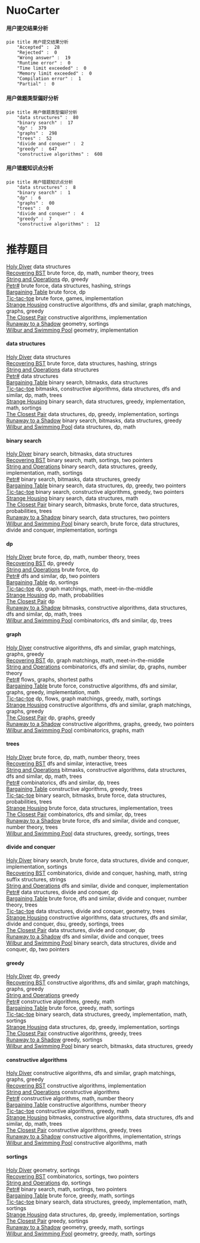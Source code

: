 # NuoCarter
<!-- tabs:start -->
#### **用户提交结果分析**

```mermaid
pie title 用户提交结果分析
    "Accepted" :  28
    "Rejected" :  0
    "Wrong answer" :  19
    "Runtime error" :  0
    "Time limit exceeded" :  0
    "Memory limit exceeded" :  0
    "Compilation error" :  1
    "Partial" :  0
```
#### **用户做题类型偏好分析**

```mermaid
pie title 用户做题类型偏好分析
    "data structures" :  80
    "binary search" :  17
    "dp" :  379
    "graphs" :  298
    "trees" :  52
    "divide and conquer" :  2
    "greedy" :  647
    "constructive algorithms" :  608
```
#### **用户错题知识点分析**

```mermaid
pie title 用户错题知识点分析
    "data structures" :  8
    "binary search" :  1
    "dp" :  6
    "graphs" :  00
    "trees" :  0
    "divide and conquer" :  4
    "greedy" :  7
    "constructive algorithms" :  12
```
<!-- tabs:end -->
# 推荐题目
[Holy Diver](http://codeforces.com/problemset/problem/1148/H)		data structures		  
[Recovering BST](http://codeforces.com/problemset/problem/1025/D)		brute force,
                        dp,
                        math,
                        number theory,
                        trees		  
[String and Operations](http://codeforces.com/problemset/problem/1455/F)		dp,
                        greedy		  
[Petr#](http://codeforces.com/problemset/problem/113/B)		brute force,
                        data structures,
                        hashing,
                        strings		  
[Bargaining Table](http://codeforces.com/problemset/problem/22/B)		brute force,
                        dp		  
[Tic-tac-toe](http://codeforces.com/problemset/problem/3/C)		brute force,
                        games,
                        implementation		  
[Strange Housing](https://codeforces.com/contest/1471/problem/F)		constructive algorithms,
                        dfs and similar,
                        graph matchings,
                        graphs,
                        greedy		  
[The Closest Pair](https://codeforces.com/contest/312/problem/C)		constructive algorithms,
                        implementation		  
[Runaway to a Shadow](http://codeforces.com/problemset/problem/681/E)		geometry,
                        sortings		  
[Wilbur and Swimming Pool](http://codeforces.com/problemset/problem/596/A)		geometry,
                        implementation		  
<!-- tabs:start -->
#### **data structures**
[Holy Diver](http://codeforces.com/problemset/problem/1148/H)		data structures		  
[Recovering BST](http://codeforces.com/problemset/problem/113/B)		brute force,
                        data structures,
                        hashing,
                        strings		  
[String and Operations](http://codeforces.com/problemset/problem/1098/D)		data structures		  
[Petr#](http://codeforces.com/problemset/problem/341/D)		data structures		  
[Bargaining Table](http://codeforces.com/problemset/problem/1401/F)		binary search,
                        bitmasks,
                        data structures		  
[Tic-tac-toe](http://codeforces.com/problemset/problem/766/E)		bitmasks,
                        constructive algorithms,
                        data structures,
                        dfs and similar,
                        dp,
                        math,
                        trees		  
[Strange Housing](http://codeforces.com/problemset/problem/1398/E)		binary search,
                        data structures,
                        greedy,
                        implementation,
                        math,
                        sortings		  
[The Closest Pair](https://codeforces.com/contest/528/problem/B)		data structures,
                        dp,
                        greedy,
                        implementation,
                        sortings		  
[Runaway to a Shadow](http://codeforces.com/problemset/problem/1498/B)		binary search,
                        bitmasks,
                        data structures,
                        greedy		  
[Wilbur and Swimming Pool](http://codeforces.com/problemset/problem/1398/C)		data structures,
                        dp,
                        math		  
#### **binary search**
[Holy Diver](http://codeforces.com/problemset/problem/1401/F)		binary search,
                        bitmasks,
                        data structures		  
[Recovering BST](http://codeforces.com/problemset/problem/484/B)		binary search,
                        math,
                        sortings,
                        two pointers		  
[String and Operations](http://codeforces.com/problemset/problem/1398/E)		binary search,
                        data structures,
                        greedy,
                        implementation,
                        math,
                        sortings		  
[Petr#](http://codeforces.com/problemset/problem/1498/B)		binary search,
                        bitmasks,
                        data structures,
                        greedy		  
[Bargaining Table](http://codeforces.com/problemset/problem/1492/C)		binary search,
                        data structures,
                        dp,
                        greedy,
                        two pointers		  
[Tic-tac-toe](http://codeforces.com/problemset/problem/1463/D)		binary search,
                        constructive algorithms,
                        greedy,
                        two pointers		  
[Strange Housing](http://codeforces.com/problemset/problem/1490/G)		binary search,
                        data structures,
                        math		  
[The Closest Pair](http://codeforces.com/problemset/problem/1479/D)		binary search,
                        bitmasks,
                        brute force,
                        data structures,
                        probabilities,
                        trees		  
[Runaway to a Shadow](http://codeforces.com/problemset/problem/1436/E)		binary search,
                        data structures,
                        two pointers		  
[Wilbur and Swimming Pool](http://codeforces.com/problemset/problem/1461/D)		binary search,
                        brute force,
                        data structures,
                        divide and conquer,
                        implementation,
                        sortings		  
#### **dp**
[Holy Diver](http://codeforces.com/problemset/problem/1025/D)		brute force,
                        dp,
                        math,
                        number theory,
                        trees		  
[Recovering BST](http://codeforces.com/problemset/problem/1455/F)		dp,
                        greedy		  
[String and Operations](http://codeforces.com/problemset/problem/22/B)		brute force,
                        dp		  
[Petr#](http://codeforces.com/problemset/problem/505/C)		dfs and similar,
                        dp,
                        two pointers		  
[Bargaining Table](http://codeforces.com/problemset/problem/459/E)		dp,
                        sortings		  
[Tic-tac-toe](http://codeforces.com/problemset/problem/468/E)		dp,
                        graph matchings,
                        math,
                        meet-in-the-middle		  
[Strange Housing](http://codeforces.com/problemset/problem/235/B)		dp,
                        math,
                        probabilities		  
[The Closest Pair](http://codeforces.com/problemset/problem/204/D)		dp		  
[Runaway to a Shadow](http://codeforces.com/problemset/problem/766/E)		bitmasks,
                        constructive algorithms,
                        data structures,
                        dfs and similar,
                        dp,
                        math,
                        trees		  
[Wilbur and Swimming Pool](http://codeforces.com/problemset/problem/1172/B)		combinatorics,
                        dfs and similar,
                        dp,
                        trees		  
#### **graph**
[Holy Diver](https://codeforces.com/contest/1471/problem/F)		constructive algorithms,
                        dfs and similar,
                        graph matchings,
                        graphs,
                        greedy		  
[Recovering BST](http://codeforces.com/problemset/problem/468/E)		dp,
                        graph matchings,
                        math,
                        meet-in-the-middle		  
[String and Operations](http://codeforces.com/problemset/problem/804/F)		combinatorics,
                        dfs and similar,
                        dp,
                        graphs,
                        number theory		  
[Petr#](http://codeforces.com/problemset/problem/1307/G)		flows,
                        graphs,
                        shortest paths		  
[Bargaining Table](http://codeforces.com/problemset/problem/1487/C)		brute force,
                        constructive algorithms,
                        dfs and similar,
                        graphs,
                        greedy,
                        implementation,
                        math		  
[Tic-tac-toe](http://codeforces.com/problemset/problem/1437/C)		dp,
                        flows,
                        graph matchings,
                        greedy,
                        math,
                        sortings		  
[Strange Housing](http://codeforces.com/problemset/problem/1470/D)		constructive algorithms,
                        dfs and similar,
                        graph matchings,
                        graphs,
                        greedy		  
[The Closest Pair](http://codeforces.com/problemset/problem/1476/C)		dp,
                        graphs,
                        greedy		  
[Runaway to a Shadow](http://codeforces.com/problemset/problem/1304/D)		constructive algorithms,
                        graphs,
                        greedy,
                        two pointers		  
[Wilbur and Swimming Pool](http://codeforces.com/problemset/problem/1475/C)		combinatorics,
                        graphs,
                        math		  
#### **trees**
[Holy Diver](http://codeforces.com/problemset/problem/1025/D)		brute force,
                        dp,
                        math,
                        number theory,
                        trees		  
[Recovering BST](https://codeforces.com/contest/1074/problem/B)		dfs and similar,
                        interactive,
                        trees		  
[String and Operations](http://codeforces.com/problemset/problem/766/E)		bitmasks,
                        constructive algorithms,
                        data structures,
                        dfs and similar,
                        dp,
                        math,
                        trees		  
[Petr#](http://codeforces.com/problemset/problem/1172/B)		combinatorics,
                        dfs and similar,
                        dp,
                        trees		  
[Bargaining Table](http://codeforces.com/problemset/problem/1225/F)		constructive algorithms,
                        greedy,
                        trees		  
[Tic-tac-toe](http://codeforces.com/problemset/problem/1479/D)		binary search,
                        bitmasks,
                        brute force,
                        data structures,
                        probabilities,
                        trees		  
[Strange Housing](http://codeforces.com/problemset/problem/1511/C)		brute force,
                        data structures,
                        implementation,
                        trees		  
[The Closest Pair](http://codeforces.com/problemset/problem/1499/F)		combinatorics,
                        dfs and similar,
                        dp,
                        trees		  
[Runaway to a Shadow](http://codeforces.com/problemset/problem/1491/E)		brute force,
                        dfs and similar,
                        divide and conquer,
                        number theory,
                        trees		  
[Wilbur and Swimming Pool](http://codeforces.com/problemset/problem/1466/D)		data structures,
                        greedy,
                        sortings,
                        trees		  
#### **divide and conquer**
[Holy Diver](http://codeforces.com/problemset/problem/1461/D)		binary search,
                        brute force,
                        data structures,
                        divide and conquer,
                        implementation,
                        sortings		  
[Recovering BST](http://codeforces.com/problemset/problem/1466/G)		combinatorics,
                        divide and conquer,
                        hashing,
                        math,
                        string suffix structures,
                        strings		  
[String and Operations](http://codeforces.com/problemset/problem/1490/D)		dfs and similar,
                        divide and conquer,
                        implementation		  
[Petr#](https://codeforces.com/contest/1483/problem/C)		data structures,
                        divide and conquer,
                        dp		  
[Bargaining Table](http://codeforces.com/problemset/problem/1491/E)		brute force,
                        dfs and similar,
                        divide and conquer,
                        number theory,
                        trees		  
[Tic-tac-toe](http://codeforces.com/problemset/problem/1303/G)		data structures,
                        divide and conquer,
                        geometry,
                        trees		  
[Strange Housing](http://codeforces.com/problemset/problem/1494/D)		constructive algorithms,
                        data structures,
                        dfs and similar,
                        divide and conquer,
                        dsu,
                        greedy,
                        sortings,
                        trees		  
[The Closest Pair](http://codeforces.com/problemset/problem/1482/E)		data structures,
                        divide and conquer,
                        dp		  
[Runaway to a Shadow](http://codeforces.com/problemset/problem/566/C)		dfs and similar,
                        divide and conquer,
                        trees		  
[Wilbur and Swimming Pool](http://codeforces.com/problemset/problem/1428/F)		binary search,
                        data structures,
                        divide and conquer,
                        dp,
                        two pointers		  
#### **greedy**
[Holy Diver](http://codeforces.com/problemset/problem/1455/F)		dp,
                        greedy		  
[Recovering BST](https://codeforces.com/contest/1471/problem/F)		constructive algorithms,
                        dfs and similar,
                        graph matchings,
                        graphs,
                        greedy		  
[String and Operations](http://codeforces.com/problemset/problem/1136/D)		greedy		  
[Petr#](http://codeforces.com/problemset/problem/1468/H)		constructive algorithms,
                        greedy,
                        math		  
[Bargaining Table](http://codeforces.com/problemset/problem/1272/A)		brute force,
                        greedy,
                        math,
                        sortings		  
[Tic-tac-toe](http://codeforces.com/problemset/problem/1398/E)		binary search,
                        data structures,
                        greedy,
                        implementation,
                        math,
                        sortings		  
[Strange Housing](https://codeforces.com/contest/528/problem/B)		data structures,
                        dp,
                        greedy,
                        implementation,
                        sortings		  
[The Closest Pair](http://codeforces.com/problemset/problem/1225/F)		constructive algorithms,
                        greedy,
                        trees		  
[Runaway to a Shadow](http://codeforces.com/problemset/problem/1445/A)		greedy,
                        sortings		  
[Wilbur and Swimming Pool](http://codeforces.com/problemset/problem/1498/B)		binary search,
                        bitmasks,
                        data structures,
                        greedy		  
#### **constructive algorithms**
[Holy Diver](https://codeforces.com/contest/1471/problem/F)		constructive algorithms,
                        dfs and similar,
                        graph matchings,
                        graphs,
                        greedy		  
[Recovering BST](https://codeforces.com/contest/312/problem/C)		constructive algorithms,
                        implementation		  
[String and Operations](http://codeforces.com/problemset/problem/814/B)		constructive algorithms		  
[Petr#](https://codeforces.com/contest/1478/problem/D)		constructive algorithms,
                        math,
                        number theory		  
[Bargaining Table](http://codeforces.com/problemset/problem/1174/C)		constructive algorithms,
                        number theory		  
[Tic-tac-toe](http://codeforces.com/problemset/problem/1468/H)		constructive algorithms,
                        greedy,
                        math		  
[Strange Housing](http://codeforces.com/problemset/problem/766/E)		bitmasks,
                        constructive algorithms,
                        data structures,
                        dfs and similar,
                        dp,
                        math,
                        trees		  
[The Closest Pair](http://codeforces.com/problemset/problem/1225/F)		constructive algorithms,
                        greedy,
                        trees		  
[Runaway to a Shadow](http://codeforces.com/problemset/problem/1512/C)		constructive algorithms,
                        implementation,
                        strings		  
[Wilbur and Swimming Pool](http://codeforces.com/problemset/problem/1455/B)		constructive algorithms,
                        math		  
#### **sortings**
[Holy Diver](http://codeforces.com/problemset/problem/681/E)		geometry,
                        sortings		  
[Recovering BST](http://codeforces.com/problemset/problem/652/C)		combinatorics,
                        sortings,
                        two pointers		  
[String and Operations](http://codeforces.com/problemset/problem/459/E)		dp,
                        sortings		  
[Petr#](http://codeforces.com/problemset/problem/484/B)		binary search,
                        math,
                        sortings,
                        two pointers		  
[Bargaining Table](http://codeforces.com/problemset/problem/1272/A)		brute force,
                        greedy,
                        math,
                        sortings		  
[Tic-tac-toe](http://codeforces.com/problemset/problem/1398/E)		binary search,
                        data structures,
                        greedy,
                        implementation,
                        math,
                        sortings		  
[Strange Housing](https://codeforces.com/contest/528/problem/B)		data structures,
                        dp,
                        greedy,
                        implementation,
                        sortings		  
[The Closest Pair](http://codeforces.com/problemset/problem/1445/A)		greedy,
                        sortings		  
[Runaway to a Shadow](https://codeforces.com/contest/1496/problem/C)		geometry,
                        greedy,
                        math,
                        sortings		  
[Wilbur and Swimming Pool](http://codeforces.com/problemset/problem/1495/A)		geometry,
                        greedy,
                        math,
                        sortings		  
<!-- tabs:end -->
